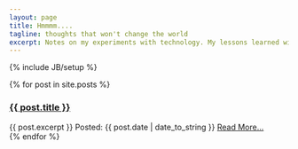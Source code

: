 ```yaml
---
layout: page
title: Hmmmm....
tagline: thoughts that won't change the world
excerpt: Notes on my experiments with technology. My lessons learned will be documented here, warts and all. Maybe it will be useful to someone.
---
```

{% include JB/setup %}

<div class="posts">
  {% for post in site.posts %}
    <div class="post">
	<h3 class="title"><a href="{{ BASE_PATH }}{{ post.url }}">{{ post.title }}</a></h3>
	{{ post.excerpt }}
	<span class="date">Posted: {{ post.date | date_to_string }}</span>
	<a class="more" href="{{ BASE_PATH }}{{ post.url }}">Read More...</a>
    </div>
  {% endfor %}
</div>


